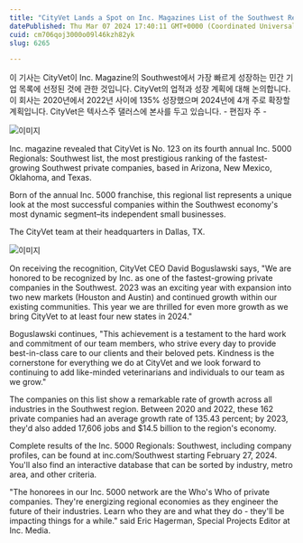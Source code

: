 ```yaml
---
title: "CityVet Lands a Spot on Inc. Magazines List of the Southwest Regions Fastest-Growing Private Companies"
datePublished: Thu Mar 07 2024 17:40:11 GMT+0000 (Coordinated Universal Time)
cuid: cm706qoj3000o09l46kzh82yk
slug: 6265

---
```



이 기사는 CityVet이 Inc. Magazine의 Southwest에서 가장 빠르게 성장하는 민간 기업 목록에 선정된 것에 관한 것입니다. CityVet의 업적과 성장 계획에 대해 논의합니다. 이 회사는 2020년에서 2022년 사이에 135% 성장했으며 2024년에 4개 주로 확장할 계획입니다. CityVet은 텍사스주 댈러스에 본사를 두고 있습니다. - 편집자 주 -

![이미지](https://cdn.hashnode.com/res/hashnode/image/upload/v1739260405725/686a75ea-d4e3-4dce-a59a-e7ba90a90732.jpeg)

Inc. magazine revealed that CityVet is No. 123 on its fourth annual Inc. 5000 Regionals: Southwest list, the most prestigious ranking of the fastest-growing Southwest private companies, based in Arizona, New Mexico, Oklahoma, and Texas.

Born of the annual Inc. 5000 franchise, this regional list represents a unique look at the most successful companies within the Southwest economy's most dynamic segment–its independent small businesses.

The CityVet team at their headquarters in Dallas, TX.

![이미지](https://cdn.hashnode.com/res/hashnode/image/upload/v1739260407647/99293fe8-f4dd-425e-b00d-bbd8078b9b96.jpeg)

On receiving the recognition, CityVet CEO David Boguslawski says, "We are honored to be recognized by Inc. as one of the fastest-growing private companies in the Southwest. 2023 was an exciting year with expansion into two new markets (Houston and Austin) and continued growth within our existing communities. This year we are thrilled for even more growth as we bring CityVet to at least four new states in 2024."

Boguslawski continues, "This achievement is a testament to the hard work and commitment of our team members, who strive every day to provide best-in-class care to our clients and their beloved pets. Kindness is the cornerstone for everything we do at CityVet and we look forward to continuing to add like-minded veterinarians and individuals to our team as we grow."

The companies on this list show a remarkable rate of growth across all industries in the Southwest region. Between 2020 and 2022, these 162 private companies had an average growth rate of 135.43 percent; by 2023, they'd also added 17,606 jobs and $14.5 billion to the region's economy.

Complete results of the Inc. 5000 Regionals: Southwest, including company profiles, can be found at inc.com/Southwest starting February 27, 2024. You'll also find an interactive database that can be sorted by industry, metro area, and other criteria.

"The honorees in our Inc. 5000 network are the Who's Who of private companies. They're energizing regional economies as they engineer the future of their industries. Learn who they are and what they do - they'll be impacting things for a while." said Eric Hagerman, Special Projects Editor at Inc. Media.
